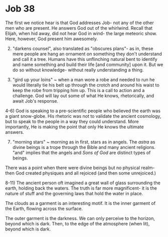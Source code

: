 # Job 38


The first we notice hear is that God addresses Job- not any of the other men who are present.
He answers God out of the whirlwind.
Recall that Elijah, when hid away, did not hear God in wind- the large meteoric show.
Here, however, God present him awesomely.

2) "darkens counsel", also translated as "obscures plans"- as in, these mere people are hang an ornament on something they don't understand and call it a tree.
  Humans have this unflinching natural bent to identify and name something and build their life [and community] upon it.
  But we do so without knowledge- without really understanding a thing.

3) "gird up your loins" ~ when a man wore a robe and needed to run he would literally tie his belt up through the crotch and around his waist to keep the robe from tripping him up.
  This is a call to action and a challenge.
  God will lay out some of what He knows, rhetorically, and await Job's response.


4-6) God is speaking to a pre-scientific people who believed the earth was a giant snow-globe.
  His rhetoric was not to validate the ancient cosmology, but to speak to the people in a way they could understand.
  More importantly, He is making the point that only He knows the ultimate answers.

7) "morning stars" ~ morning as in first, stars as in angels.
  The _astra_ as divine beings is a trope through the Bible and many ancient religions.
  "and" implies that the angels and _Sons of God_ are distinct types of beings.
  
  There was a point when there were divine beings but no physical realm- then God created physiques and all rejoiced (and then some unrejoiced.)

8-11) The ancient person oft imagined a great wall of glass surrounding the earth, holding back the waters.
  The truth is far more magnificent- it is the nature of stuff and the governing laws that hold the water in place.
  
  The clouds as a garment is an interesting motif.
  It is the inner garment of the Earth, flowing across the surface.

  The outer garment is the darkness.
  We can only perceive to the horizon, beyond which is dark.
  Then, to the edge of the atmosphere (when lit), beyond which is dark.